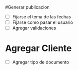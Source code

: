 #Generar publicacion
- [ ] Fijarse el tema de las fechas
- [ ] Fijarse como pasar el usuario
- [ ] Agregar validaciones

# Agregar Cliente
- [ ] Agregar tipo de documento